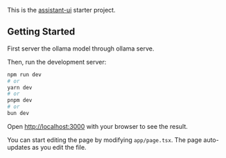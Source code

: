 This is the [assistant-ui](https://github.com/Yonom/assistant-ui) starter project.

## Getting Started

First server the ollama model through ollama serve. 


Then, run the development server:

```bash
npm run dev
# or
yarn dev
# or
pnpm dev
# or
bun dev
```

Open [http://localhost:3000](http://localhost:3000) with your browser to see the result.

You can start editing the page by modifying `app/page.tsx`. The page auto-updates as you edit the file.
